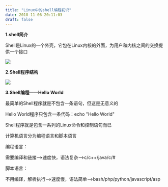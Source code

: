 ```yaml
---
title: "Linux中的shell编程初识"
date: 2018-11-06 20:11:03
draft: false
---
```

**1.shell简介**

Shell是Linux的一个外壳，它包在Linux内核的外面，为用户和内核之间的交换提供一个接口

![](https://img-blog.csdnimg.cn/20181106200324843.png?x-oss-process=image/watermark,type_ZmFuZ3poZW5naGVpdGk,shadow_10,text_aHR0cHM6Ly9ibG9nLmNzZG4ubmV0L3lzXzIzMDAxNA==,size_16,color_FFFFFF,t_70)

**2.Shell程序结构**

![](https://img-blog.csdnimg.cn/20181106200934550.png?x-oss-process=image/watermark,type_ZmFuZ3poZW5naGVpdGk,shadow_10,text_aHR0cHM6Ly9ibG9nLmNzZG4ubmV0L3lzXzIzMDAxNA==,size_16,color_FFFFFF,t_70)

**3.Shell编程——Hello World**

最简单的Shell程序就是不包含一条语句，但这是无意义的

Hello World程序只包含一条代码：echo "Hello World"

Shell程序就是包含一系列的Linux命令和控制语句而已

计算机语言分为编程语言和脚本语言

编程语言：

需要编译和链接——>速度快，语法复杂——>c/c++/java/c/#

脚本语言：

不用编译，解析执行——>速度慢，语法简单——>bash/php/python/javascript/asp